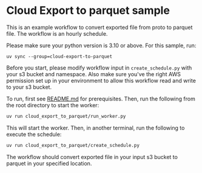 # Cloud Export to parquet sample

This is an example workflow to convert exported file from proto to parquet file. The workflow is an hourly schedule. 

Please make sure your python version is 3.10 or above. For this sample, run:

    uv sync --group=cloud-export-to-parquet

Before you start, please modify workflow input in `create_schedule.py` with your s3 bucket and namespace. Also make sure you've the right AWS permission set up in your environment to allow this workflow read and write to your s3 bucket. 

To run, first see [README.md](../README.md) for prerequisites. Then, run the following from the root directory to start the worker:

```bash
uv run cloud_export_to_parquet/run_worker.py
```

This will start the worker. Then, in another terminal, run the following to execute the schedule:

```bash
uv run cloud_export_to_parquet/create_schedule.py
```

The workflow should convert exported file in your input s3 bucket to parquet in your specified location.
